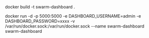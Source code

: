 docker build -t swarm-dashboard .


docker run -d -p 5000:5000 -e DASHBOARD_USERNAME=admin -e DASHBOARD_PASSWORD=xxxx  -v /var/run/docker.sock:/var/run/docker.sock --name swarm-dashboard swarm-dashboard
